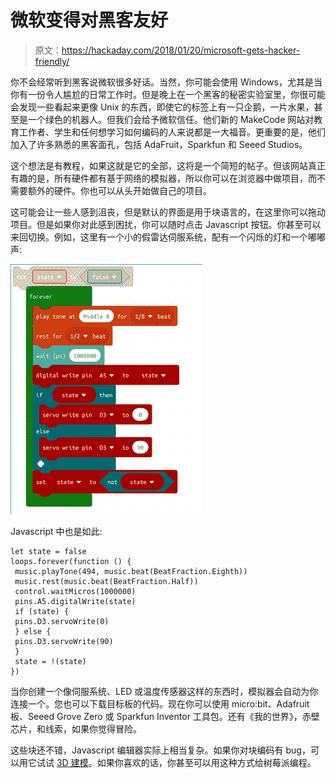 # 微软变得对黑客友好

> 原文：<https://hackaday.com/2018/01/20/microsoft-gets-hacker-friendly/>

你不会经常听到黑客说微软很多好话。当然，你可能会使用 Windows，尤其是当你有一份令人尴尬的日常工作时。但是晚上在一个黑客的秘密实验室里，你很可能会发现一些看起来更像 Unix 的东西，即使它的标签上有一只企鹅，一片水果，甚至是一个绿色的机器人。但我们会给予微软信任。他们新的 MakeCode 网站对教育工作者、学生和任何想学习如何编码的人来说都是一大福音。更重要的是，他们加入了许多熟悉的黑客面孔，包括 AdaFruit，Sparkfun 和 Seeed Studios。

这个想法是有教程，如果这就是它的全部，这将是一个简短的帖子。但该网站真正有趣的是，所有硬件都有基于网络的模拟器，所以你可以在浏览器中做项目，而不需要额外的硬件。你也可以从头开始做自己的项目。

这可能会让一些人感到沮丧，但是默认的界面是用于块语言的，在这里你可以拖动项目。但是如果你对此感到困扰，你可以随时点击 Javascript 按钮。你甚至可以来回切换。例如，这里有一个小的假雷达伺服系统，配有一个闪烁的灯和一个嘟嘟声:

[![](img/4828a66a9168b208af189a3e50fbb85d.png)](https://hackaday.com/wp-content/uploads/2018/01/ms.png)

Javascript 中也是如此:

```
let state = false
loops.forever(function () {
 music.playTone(494, music.beat(BeatFraction.Eighth))
 music.rest(music.beat(BeatFraction.Half))
 control.waitMicros(1000000)
 pins.A5.digitalWrite(state)
 if (state) {
 pins.D3.servoWrite(0)
 } else {
 pins.D3.servoWrite(90)
 }
 state = !(state)
})

```

当你创建一个像伺服系统、LED 或温度传感器这样的东西时，模拟器会自动为你连接一个。您也可以下载目标板的代码。现在你可以使用 micro:bit、Adafruit 板、Seeed Grove Zero 或 Sparkfun Inventor 工具包。还有《我的世界》，赤壁芯片，和线索，如果你觉得冒险。

这些块还不错，Javascript 编辑器实际上相当复杂。如果你对块编码有 bug，可以用它试试 [3D 建模](https://hackaday.com/2015/10/10/scratch-your-itch-for-3d-modeling-with-beetleblocks/)。如果你喜欢的话，你甚至可以用这种方式给树莓派编程。